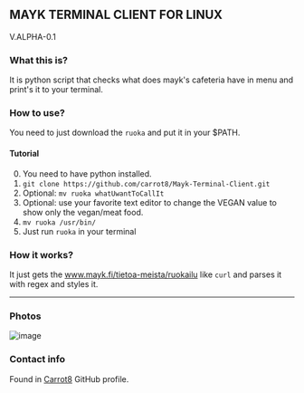 ## MAYK TERMINAL CLIENT FOR LINUX
V.ALPHA-0.1

### What this is?
It is python script that checks what does mayk's cafeteria have in menu and print's it to your terminal.

### How to use?
You need to just download the ```ruoka``` and put it in your $PATH. 

#### Tutorial
0. You need to have python installed.
1. ```git clone https://github.com/carrot8/Mayk-Terminal-Client.git```
2. Optional: ```mv ruoka whatUwantToCallIt```
3. Optional: use your favorite text editor to change the VEGAN value to show only the vegan/meat food.
4. ```mv ruoka /usr/bin/```
5. Just run ```ruoka``` in  your terminal

### How it works?
It just gets the www.mayk.fi/tietoa-meista/ruokailu like ```curl``` and parses it with regex and styles it.

---

### Photos
![image](https://user-images.githubusercontent.com/78662938/142720951-9cf29121-347c-416e-b3aa-e10cda492261.png)


### Contact info
Found in [Carrot8](https://github.com/carrot8) GitHub profile.
